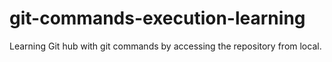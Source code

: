 # git-commands-execution-learning
Learning Git hub with git commands by accessing the repository from local.
